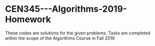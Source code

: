 # CEN345---Algorithms-2019-Homework
These codes are solutions for the given problems. Tasks are completed within the scope of the Algorithms Course in Fall 2019
